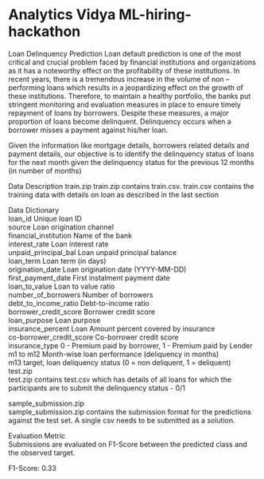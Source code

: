 # Analytics Vidya ML-hiring-hackathon
Loan Delinquency Prediction
Loan default prediction is one of the most critical and crucial problem faced by financial institutions and organizations as it has a noteworthy effect on the profitability of these institutions. In recent years, there is a tremendous increase in the volume of non – performing loans which results in a jeopardizing effect on the growth of these institutions. Therefore, to maintain a healthy portfolio, the banks put stringent monitoring and evaluation measures in place to ensure timely repayment of loans by borrowers. Despite these measures, a major proportion of loans become delinquent. Delinquency occurs when a borrower misses a payment against his/her loan.

Given the information like mortgage details, borrowers related details and payment details, our objective is to identify the delinquency status of loans for the next month given the delinquency status for the previous 12 months (in number of months)

Data Description
train.zip train.zip contains train.csv. train.csv contains the training data with details on loan as described in the last section

Data Dictionary  
loan_id	Unique loan ID  
source	Loan origination channel  
financial_institution	Name of the bank  
interest_rate	Loan interest rate  
unpaid_principal_bal	Loan unpaid principal balance  
loan_term	Loan term (in days)  
origination_date	Loan origination date (YYYY-MM-DD)  
first_payment_date	First instalment payment date  
loan_to_value	Loan to value ratio  
number_of_borrowers	Number of borrowers  
debt_to_income_ratio	Debt-to-income ratio  
borrower_credit_score	Borrower credit score  
loan_purpose	Loan purpose  
insurance_percent	Loan Amount percent covered by insurance  
co-borrower_credit_score	Co-borrower credit score  
insurance_type	0 - Premium paid by borrower, 1 - Premium paid by Lender  
m1 to m12	Month-wise loan performance (deliquency in months)  
m13	target, loan deliquency status (0 = non deliquent, 1 = deliquent)  
test.zip  
test.zip contains test.csv which has details of all loans for which the participants are to submit the delinquency status - 0/1  

sample_submission.zip  
sample_submission.zip contains the submission format for the predictions against the test set. A single csv needs to be submitted as a solution.  

Evaluation Metric  
Submissions are evaluated on F1-Score between the predicted class and the observed target.  

F1-Score: 0.33  
